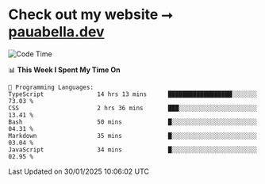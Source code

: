 # Check out my website ⭢ [pauabella.dev](https://pauabella.dev)

<!--START_SECTION:waka-->
![Code Time](http://img.shields.io/badge/Code%20Time-4%2C026%20hrs%2031%20mins-blue)

📊 **This Week I Spent My Time On** 

```text
💬 Programming Languages: 
TypeScript               14 hrs 13 mins      ██████████████████░░░░░░░   73.03 % 
CSS                      2 hrs 36 mins       ███░░░░░░░░░░░░░░░░░░░░░░   13.41 % 
Bash                     50 mins             █░░░░░░░░░░░░░░░░░░░░░░░░   04.31 % 
Markdown                 35 mins             █░░░░░░░░░░░░░░░░░░░░░░░░   03.04 % 
JavaScript               34 mins             █░░░░░░░░░░░░░░░░░░░░░░░░   02.95 % 
```


 Last Updated on 30/01/2025 10:06:02 UTC
<!--END_SECTION:waka-->
